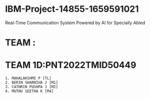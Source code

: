# IBM-Project-14855-1659591021
Real-Time Communication System Powered by AI for Specially Abled

# TEAM :
   # TEAM 1D:PNT2022TMID50449
    1. MAHALAKSHMI P [TL] 
    2. BERIN SHARNIHA J [M1]
    3. CATHRIN PUSHPA J [M2]
    4. MUTHU SEETHA K [M4]
    
    
